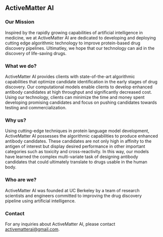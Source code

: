 ## ActiveMatter AI

### Our Mission

Inspired by the rapidly growing capabilities of artificial intelligence in medicine, we at ActiveMatter AI are dedicated to developing and deploying cutting edge algorithmic technology to improve protein-based drug discovery pipelines. Ultimatley, we hope that our technology can aid in the discovery of life-saving drugs.

### What we do?

ActiveMatter AI provides clients with state-of-the-art algorithmic capabilities that optimize candidate identification in the early stages of drug discovery. Our computational models enable clients to develop enhanced antibody candidates at high throughput and significantly decreased cost. Using our technology, clients can minimize the time and money spent developing promising candidates and focus on pushing candidates towards testing and commercialization.


### Why us?

Using cutting-edge techniques in protein language model development, ActiveMatter AI possesses the algorithmic capabilities to produce enhanced antibody candidates. These candidates are not only high in affinity to the antigen of interest but display desired performance in other important categories such as toxicity and cross-reactivity. In this way, our models have learned the complex multi-variate task of designing antibody candidates that could ultimately translate to drugs usable in the human body.

### Who are we?

ActiveMatter AI was founded at UC Berkeley by a team of research scientists and engineers committed to improving the drug discovery pipeline using artificial intelligence.

### Contact 
For any inquiries about ActiveMatter AI, please contact [activematterai@gmail.com](mailto:activematterai@gmail.com).
